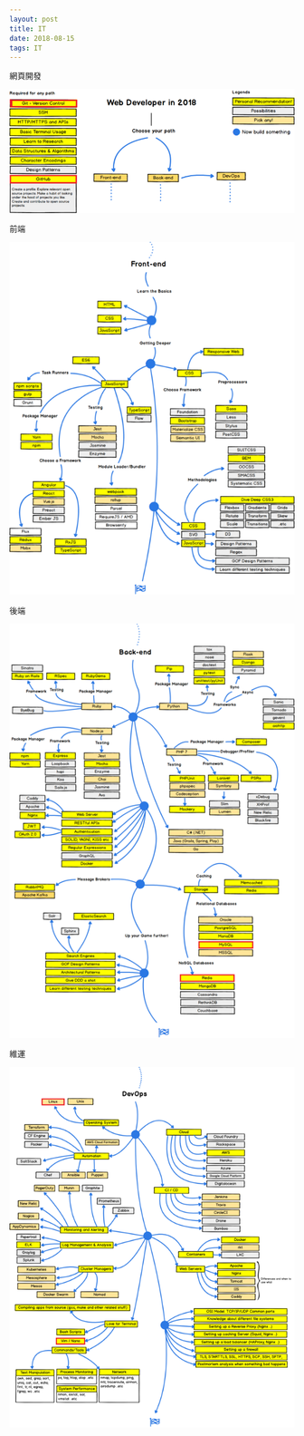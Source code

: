 ```yaml
---
layout: post
title: IT
date: 2018-08-15
tags: IT
---
```


網頁開發

<img src="/images/posts/IT/web.png.png">

前端

<img src="/images/posts/IT/front.png.png">

後端

<img src="/images/posts/IT/back.png.png">

維運

<img src="/images/posts/IT/ops.png.png">
